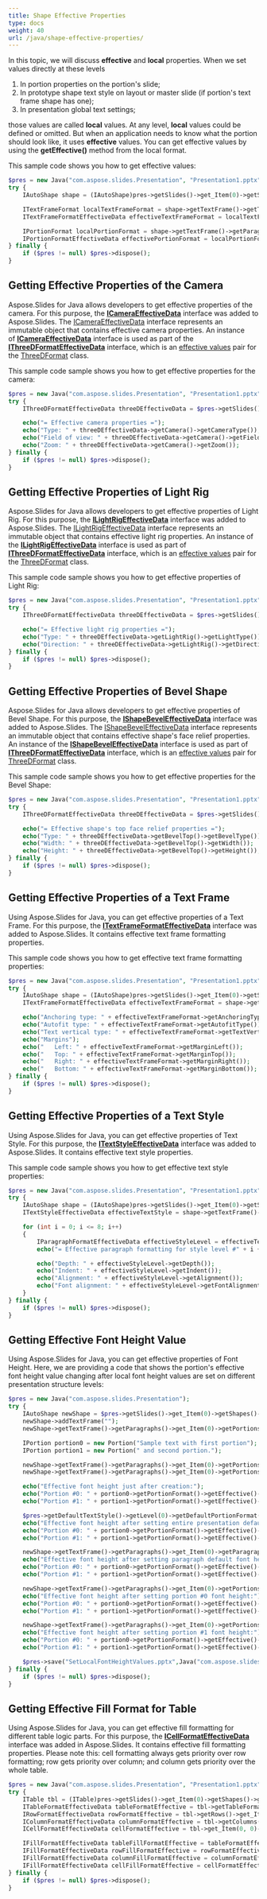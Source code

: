 ```yaml
---
title: Shape Effective Properties
type: docs
weight: 40
url: /java/shape-effective-properties/
---
```


In this topic, we will discuss **effective** and **local** properties. When we set values directly at these levels

1. In portion properties on the portion's slide;
1. In prototype shape text style on layout or master slide (if portion's text frame shape has one);
1. In presentation global text settings;

those values are called **local** values. At any level, **local** values could be defined or omitted. But when an application needs to know what the portion should look like, it uses **effective** values. You can get effective values by using the **getEffective()** method from the local format.

This sample code shows you how to get effective values:

```php
$pres = new Java("com.aspose.slides.Presentation", "Presentation1.pptx");
try {
    IAutoShape shape = (IAutoShape)pres->getSlides()->get_Item(0)->getShapes()->get_Item(0);

    ITextFrameFormat localTextFrameFormat = shape->getTextFrame()->getTextFrameFormat();
    ITextFrameFormatEffectiveData effectiveTextFrameFormat = localTextFrameFormat->getEffective();

    IPortionFormat localPortionFormat = shape->getTextFrame()->getParagraphs()->get_Item(0)->getPortions()->get_Item(0)->getPortionFormat();
    IPortionFormatEffectiveData effectivePortionFormat = localPortionFormat->getEffective();
} finally {
    if ($pres != null) $pres->dispose();
}
```

## **Getting Effective Properties of the Camera**
Aspose.Slides for Java allows developers to get effective properties of the camera. For this purpose, the [**ICameraEffectiveData**](https://apireference.aspose.com/slides/java/com.aspose.slides/ICameraEffectiveData) interface was added to Aspose.Slides. The [ICameraEffectiveData](https://apireference.aspose.com/slides/java/com.aspose.slides/ICameraEffectiveData) interface represents an immutable object that contains effective camera properties. An instance of [**ICameraEffectiveData**](https://apireference.aspose.com/slides/java/com.aspose.slides/ICameraEffectiveData) interface is used as part of the [**IThreeDFormatEffectiveData**](https://apireference.aspose.com/slides/java/com.aspose.slides/IThreeDFormatEffectiveData) interface, which is an [effective values](https://apireference.aspose.com/slides/java/com.aspose.slides/ThreeDFormat#getEffective--) pair for the [ThreeDFormat](https://apireference.aspose.com/slides/java/com.aspose.slides/ThreeDFormat) class.

This sample code sample shows you how to get effective properties for the camera:

```php
$pres = new Java("com.aspose.slides.Presentation", "Presentation1.pptx");
try {
    IThreeDFormatEffectiveData threeDEffectiveData = $pres->getSlides()->get_Item(0)->getShapes()->get_Item(0)->getThreeDFormat()->getEffective();

    echo("= Effective camera properties =");
    echo("Type: " + threeDEffectiveData->getCamera()->getCameraType());
    echo("Field of view: " + threeDEffectiveData->getCamera()->getFieldOfViewAngle());
    echo("Zoom: " + threeDEffectiveData->getCamera()->getZoom());
} finally {
    if ($pres != null) $pres->dispose();
}
```

## **Getting Effective Properties of Light Rig**
Aspose.Slides for Java allows developers to get effective properties of Light Rig. For this purpose, the [**ILightRigEffectiveData**](https://apireference.aspose.com/slides/java/com.aspose.slides/ILightRigEffectiveData) interface was added to Aspose.Slides. The [ILightRigEffectiveData](https://apireference.aspose.com/slides/java/com.aspose.slides/ILightRigEffectiveData) interface represents an immutable object that contains effective light rig properties. An instance of the [**ILightRigEffectiveData**](https://apireference.aspose.com/slides/java/com.aspose.slides/ILightRigEffectiveData) interface is used as part of [**IThreeDFormatEffectiveData**](https://apireference.aspose.com/slides/java/com.aspose.slides/IThreeDFormatEffectiveData) interface, which is an [effective values](https://apireference.aspose.com/slides/java/com.aspose.slides/ThreeDFormat#getEffective--) pair for the [ThreeDFormat](https://apireference.aspose.com/slides/java/com.aspose.slides/ThreeDFormat) class.

This sample code sample shows you how to get effective properties of Light Rig:

```php
$pres = new Java("com.aspose.slides.Presentation", "Presentation1.pptx");
try {
    IThreeDFormatEffectiveData threeDEffectiveData = $pres->getSlides()->get_Item(0)->getShapes()->get_Item(0)->getThreeDFormat()->getEffective();

    echo("= Effective light rig properties =");
    echo("Type: " + threeDEffectiveData->getLightRig()->getLightType());
    echo("Direction: " + threeDEffectiveData->getLightRig()->getDirection());
} finally {
    if ($pres != null) $pres->dispose();
}
```

## **Getting Effective Properties of Bevel Shape**
Aspose.Slides for Java allows developers to get effective properties of Bevel Shape. For this purpose, the [**IShapeBevelEffectiveData**](https://apireference.aspose.com/slides/java/com.aspose.slides/IShapeBevelEffectiveData) interface was added to Aspose.Slides. The [IShapeBevelEffectiveData](https://apireference.aspose.com/slides/java/com.aspose.slides/IShapeBevelEffectiveData) interface represents an immutable object that contains effective shape's face relief properties. An instance of the [**IShapeBevelEffectiveData**](https://apireference.aspose.com/slides/java/com.aspose.slides/IShapeBevelEffectiveData) interface is used as part of [**IThreeDFormatEffectiveData**]([**IShapeBevelEffectiveData**](https://apireference.aspose.com/slides/java/com.aspose.slides/IShapeBevelEffectiveData)) interface, which is an [effective values](https://apireference.aspose.com/slides/java/com.aspose.slides/ThreeDFormat#getEffective--) pair for [ThreeDFormat](https://apireference.aspose.com/slides/java/com.aspose.slides/ThreeDFormat) class.

This sample code sample shows you how to get effective properties for the Bevel Shape:

```php
$pres = new Java("com.aspose.slides.Presentation", "Presentation1.pptx");
try {
    IThreeDFormatEffectiveData threeDEffectiveData = $pres->getSlides()->get_Item(0)->getShapes()->get_Item(0)->getThreeDFormat()->getEffective();

    echo("= Effective shape's top face relief properties =");
    echo("Type: " + threeDEffectiveData->getBevelTop()->getBevelType());
    echo("Width: " + threeDEffectiveData->getBevelTop()->getWidth());
    echo("Height: " + threeDEffectiveData->getBevelTop()->getHeight());
} finally {
    if ($pres != null) $pres->dispose();
}
```

## **Getting Effective Properties of a Text Frame**
Using Aspose.Slides for Java, you can get effective properties of a Text Frame. For this purpose, the [**ITextFrameFormatEffectiveData**](https://apireference.aspose.com/slides/java/com.aspose.slides/ITextFrameFormatEffectiveData) interface was added to Aspose.Slides. It contains effective text frame formatting properties. 

This sample code shows you how to get effective text frame formatting properties:

```php
$pres = new Java("com.aspose.slides.Presentation", "Presentation1.pptx");
try {
    IAutoShape shape = (IAutoShape)pres->getSlides()->get_Item(0)->getShapes()->get_Item(0);
    ITextFrameFormatEffectiveData effectiveTextFrameFormat = shape->getTextFrame()->getTextFrameFormat()->getEffective();

    echo("Anchoring type: " + effectiveTextFrameFormat->getAnchoringType());
    echo("Autofit type: " + effectiveTextFrameFormat->getAutofitType());
    echo("Text vertical type: " + effectiveTextFrameFormat->getTextVerticalType());
    echo("Margins");
    echo("   Left: " + effectiveTextFrameFormat->getMarginLeft());
    echo("   Top: " + effectiveTextFrameFormat->getMarginTop());
    echo("   Right: " + effectiveTextFrameFormat->getMarginRight());
    echo("   Bottom: " + effectiveTextFrameFormat->getMarginBottom());
} finally {
    if ($pres != null) $pres->dispose();
}
```

## **Getting Effective Properties of a Text Style**
Using Aspose.Slides for Java, you can get effective properties of Text Style. For this purpose, the [**ITextStyleEffectiveData**](https://apireference.aspose.com/slides/java/com.aspose.slides/ITextStyleEffectiveData) interface was added to Aspose.Slides. It contains effective text style properties. 

This sample code sample shows you how to get effective text style properties:

```php
$pres = new Java("com.aspose.slides.Presentation", "Presentation1.pptx");
try {
    IAutoShape shape = (IAutoShape)pres->getSlides()->get_Item(0)->getShapes()->get_Item(0);
    ITextStyleEffectiveData effectiveTextStyle = shape->getTextFrame()->getTextFrameFormat()->getTextStyle()->getEffective();

    for (int i = 0; i <= 8; i++)
    {
        IParagraphFormatEffectiveData effectiveStyleLevel = effectiveTextStyle->getLevel(i);
        echo("= Effective paragraph formatting for style level #" + i + " =");

        echo("Depth: " + effectiveStyleLevel->getDepth());
        echo("Indent: " + effectiveStyleLevel->getIndent());
        echo("Alignment: " + effectiveStyleLevel->getAlignment());
        echo("Font alignment: " + effectiveStyleLevel->getFontAlignment());
    }
} finally {
    if ($pres != null) $pres->dispose();
}
```

## **Getting Effective Font Height Value**
Using Aspose.Slides for Java, you can get effective properties of Font Height. Here, we are providing a code that shows the portion's effective font height value changing after local font height values are set on different presentation structure levels:

```php
$pres = new Java("com.aspose.slides.Presentation");
try {
    IAutoShape newShape = $pres->getSlides()->get_Item(0)->getShapes()->addAutoShape(Java("com.aspose.slides.ShapeType")->Rectangle, 100, 100, 400, 75, false);
    newShape->addTextFrame("");
    newShape->getTextFrame()->getParagraphs()->get_Item(0)->getPortions().clear();

    IPortion portion0 = new Portion("Sample text with first portion");
    IPortion portion1 = new Portion(" and second portion.");

    newShape->getTextFrame()->getParagraphs()->get_Item(0)->getPortions().add(portion0);
    newShape->getTextFrame()->getParagraphs()->get_Item(0)->getPortions().add(portion1);

    echo("Effective font height just after creation:");
    echo("Portion #0: " + portion0->getPortionFormat()->getEffective()->getFontHeight());
    echo("Portion #1: " + portion1->getPortionFormat()->getEffective()->getFontHeight());

    $pres->getDefaultTextStyle()->getLevel(0)->getDefaultPortionFormat()->setFontHeight(24);
    echo("Effective font height after setting entire presentation default font height:");
    echo("Portion #0: " + portion0->getPortionFormat()->getEffective()->getFontHeight());
    echo("Portion #1: " + portion1->getPortionFormat()->getEffective()->getFontHeight());

    newShape->getTextFrame()->getParagraphs()->get_Item(0)->getParagraphFormat()->getDefaultPortionFormat()->setFontHeight(40);
    echo("Effective font height after setting paragraph default font height:");
    echo("Portion #0: " + portion0->getPortionFormat()->getEffective()->getFontHeight());
    echo("Portion #1: " + portion1->getPortionFormat()->getEffective()->getFontHeight());

    newShape->getTextFrame()->getParagraphs()->get_Item(0)->getPortions()->get_Item(0)->getPortionFormat()->setFontHeight(55);
    echo("Effective font height after setting portion #0 font height:");
    echo("Portion #0: " + portion0->getPortionFormat()->getEffective()->getFontHeight());
    echo("Portion #1: " + portion1->getPortionFormat()->getEffective()->getFontHeight());

    newShape->getTextFrame()->getParagraphs()->get_Item(0)->getPortions()->get_Item(1)->getPortionFormat()->setFontHeight(18);
    echo("Effective font height after setting portion #1 font height:");
    echo("Portion #0: " + portion0->getPortionFormat()->getEffective()->getFontHeight());
    echo("Portion #1: " + portion1->getPortionFormat()->getEffective()->getFontHeight());

    $pres->save("SetLocalFontHeightValues.pptx",Java("com.aspose.slides.SaveFormat")->Pptx);
} finally {
    if ($pres != null) $pres->dispose();
}
```

## **Getting Effective Fill Format for Table**
Using Aspose.Slides for Java, you can get effective fill formatting for different table logic parts. For this purpose, the [**ICellFormatEffectiveData**](https://apireference.aspose.com/slides/java/com.aspose.slides/ICellFormatEffectiveData) interface was added in Aspose.Slides. It contains effective fill formatting properties. Please note this: cell formatting always gets priority over row formatting; row gets priority over column; and column gets priority over the whole table. 

```php
$pres = new Java("com.aspose.slides.Presentation", "Presentation1.pptx");
try {
    ITable tbl = (ITable)pres->getSlides()->get_Item(0)->getShapes()->get_Item(0);
    ITableFormatEffectiveData tableFormatEffective = tbl->getTableFormat()->getEffective();
    IRowFormatEffectiveData rowFormatEffective = tbl->getRows()->get_Item(0)->getRowFormat()->getEffective();
    IColumnFormatEffectiveData columnFormatEffective = tbl->getColumns()->get_Item(0)->getColumnFormat()->getEffective();
    ICellFormatEffectiveData cellFormatEffective = tbl->get_Item(0, 0)->getCellFormat()->getEffective();

    IFillFormatEffectiveData tableFillFormatEffective = tableFormatEffective->getFillFormat();
    IFillFormatEffectiveData rowFillFormatEffective = rowFormatEffective->getFillFormat();
    IFillFormatEffectiveData columnFillFormatEffective = columnFormatEffective->getFillFormat();
    IFillFormatEffectiveData cellFillFormatEffective = cellFormatEffective->getFillFormat();
} finally {
    if ($pres != null) $pres->dispose();
}
```



